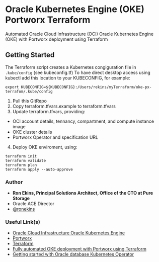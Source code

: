 # Oracle Kubernetes Engine (OKE) Portworx Terraform
Automated Oracle Cloud Infrastructure (OCI) Oracle Kubernetes Engine (OKE) with Portworx deployment using Terraform

## Getting Started

The Terraform script creates a Kubernetes congiguration file in `.kube/config` (see kubeconfig.tf)
To have direct desktop access using kubectl add this location to your KUBECONFIG, for example:

`export KUBECONFIG=${KUBECONFIG}:/Users/rekins/myTerraform/oke-px-terrafom/.kube/config`

1. Pull this GitRepo
2. Copy terraform.tfvars.example to terraform.tfvars
3. Update terraform.tfvars, providing:
- OCI account details, tennancy, compartment, and compute instance image
- OKE cluster details
- Portworx Operator and specification URL
4. Deploy OKE enviroment, using:
```
terraform init
terraform validate
terraform plan
terraform apply --auto-approve
```
### Author

- **Ron Ekins, Principal Solutions Architect, Office of the CTO at Pure Storage**
- Oracle ACE Director
- [@ronekins](https://www/twitter.com/ronekins)

### Useful Link(s)

- [Oracle Cloud Infrastructure Oracle Kubernetes Engine](https://www.oracle.com/uk/cloud-native/container-engine-kubernetes/)
- [Portworx](https://portworx.com)
- [Terraform](https://www.terraform.io) 
- [Fully automated OKE deployment with Portworx using Terraform](https://ronekins.com/2022/)
- [Getting started with Oracle database Kubernetes Operator](https://ronekins.com/2021/11/11/getting-started-with-the-oracle-database-kubernetes-operator-part-1)
